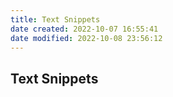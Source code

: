 ```yaml
---
title: Text Snippets
date created: 2022-10-07 16:55:41
date modified: 2022-10-08 23:56:12
---
```

## Text Snippets
